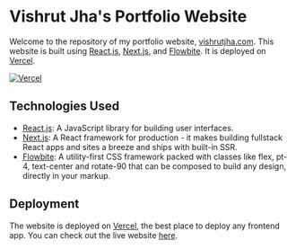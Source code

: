 # Vishrut Jha's Portfolio Website

Welcome to the repository of my portfolio website, [vishrutjha.com](https://vishrutjha.com). This website is built using [React.js](https://reactjs.org/), [Next.js](https://nextjs.org/), and [Flowbite](https://flowbite.com/). It is deployed on [Vercel](https://vercel.com/).

[![Vercel](https://therealsujitk-vercel-badge.vercel.app/?app=vishrutjha-portfolio)](https://vercel.com/vishrutkmr7s-projects/vishrutjha-portfolio)

## Technologies Used

- [React.js](https://reactjs.org/): A JavaScript library for building user interfaces.
- [Next.js](https://nextjs.org/): A React framework for production - it makes building fullstack React apps and sites a breeze and ships with built-in SSR.
- [Flowbite](https://flowbite.com/): A utility-first CSS framework packed with classes like flex, pt-4, text-center and rotate-90 that can be composed to build any design, directly in your markup.

## Deployment

The website is deployed on [Vercel](https://vercel.com/), the best place to deploy any frontend app. You can check out the live website [here](https://vishrutjha.com).
